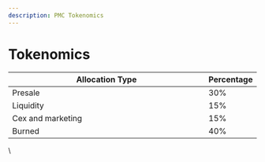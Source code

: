 ```yaml
---
description: PMC Tokenomics
---
```


# Tokenomics

<table><thead><tr><th width="572.5">Allocation Type</th><th>Percentage</th></tr></thead><tbody><tr><td>Presale</td><td>30%</td></tr><tr><td>Liquidity</td><td>15%</td></tr><tr><td>Cex and marketing</td><td>15%</td></tr><tr><td>Burned</td><td>40%</td></tr></tbody></table>



\




